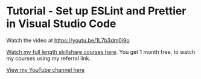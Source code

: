 # Tutorial - Set up ESLint and Prettier in Visual Studio Code

Watch the video at <https://youtu.be/1L7b3dm0j9o>

[Watch my full length skillshare courses here](https://www.skillshare.com/r/user/sean_emerson?gr_tch_ref=on&gr_trp=off). You get 1 month free, to watch my courses using my referral link.

[View my YouTube channel here](https://www.youtube.com/channel/UCtlnMUJr68ytsr11_dv_elg)